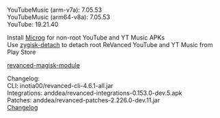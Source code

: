 YouTubeMusic (arm-v7a): 7.05.53  
YouTubeMusic (arm64-v8a): 7.05.53  
YouTube: 19.21.40  

Install [Microg](https://github.com/ReVanced/GmsCore/releases) for non-root YouTube and YT Music APKs  
Use [zygisk-detach](https://github.com/j-hc/zygisk-detach) to detach root ReVanced YouTube and YT Music from Play Store  

[revanced-magisk-module](https://github.com/j-hc/revanced-magisk-module)  

Changelog:  
CLI: inotia00/revanced-cli-4.6.1-all.jar  
Integrations: anddea/revanced-integrations-0.153.0-dev.5.apk  
Patches: anddea/revanced-patches-2.226.0-dev.11.jar  
[Changelog](https://github.com/anddea/revanced-patches/releases/tag/vdev.11)  
